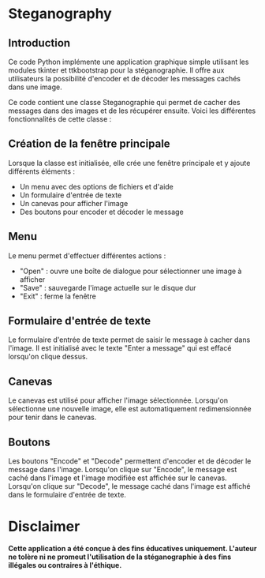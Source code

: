# Steganography

## Introduction
Ce code Python implémente une application graphique simple utilisant les modules tkinter et ttkbootstrap pour la stéganographie. Il offre aux utilisateurs la possibilité d'encoder et de décoder les messages cachés dans une image.

Ce code contient une classe Steganographie qui permet de cacher des messages dans des images et de les récupérer ensuite. Voici les différentes fonctionnalités de cette classe :

## Création de la fenêtre principale
Lorsque la classe est initialisée, elle crée une fenêtre principale et y ajoute différents éléments :

- Un menu avec des options de fichiers et d'aide
- Un formulaire d'entrée de texte
- Un canevas pour afficher l'image
- Des boutons pour encoder et décoder le message

## Menu
Le menu permet d'effectuer différentes actions :

- "Open" : ouvre une boîte de dialogue pour sélectionner une image à afficher
- "Save" : sauvegarde l'image actuelle sur le disque dur
- "Exit" : ferme la fenêtre

## Formulaire d'entrée de texte
Le formulaire d'entrée de texte permet de saisir le message à cacher dans l'image. Il est initialisé avec le texte "Enter a message" qui est effacé lorsqu'on clique dessus.

## Canevas
Le canevas est utilisé pour afficher l'image sélectionnée. Lorsqu'on sélectionne une nouvelle image, elle est automatiquement redimensionnée pour tenir dans le canevas.

## Boutons
Les boutons "Encode" et "Decode" permettent d'encoder et de décoder le message dans l'image. Lorsqu'on clique sur "Encode", le message est caché dans l'image et l'image modifiée est affichée sur le canevas. Lorsqu'on clique sur "Decode", le message caché dans l'image est affiché dans le formulaire d'entrée de texte.

# Disclaimer
**Cette application a été conçue à des fins éducatives uniquement. L'auteur ne tolère ni ne promeut l'utilisation de la stéganographie à des fins illégales ou contraires à l'éthique.**
